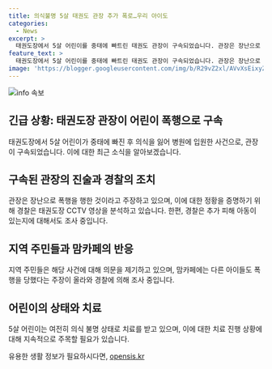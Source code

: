 ```yaml
---
title: 의식불명 5살 태권도 관장 추가 폭로…우리 아이도
categories:
  - News
excerpt: >
  태권도장에서 5살 어린이를 중태에 빠트린 태권도 관장이 구속되었습니다. 관장은 장난으로 그랬다는 주장을 하고 있지만, 다른 우리 아이도 폭행을 당했다는 주장이 나왔습니다. 법원은 관장의 증거 인멸과 도망 가능성을 이유로 구속 영장을 발부했고, 경찰은 CCTV 영상을 복구하는 등 추가 수사를 진행 중입니다. A군의 부모는 고소장과 증거 사진을 제출했으며, A군은 여전히 의식 불명 상태로 치료를 받고 있습니다.
feature_text: >
  태권도장에서 5살 어린이를 중태에 빠트린 태권도 관장이 구속되었습니다. 관장은 장난으로 그랬다는 주장을 하고 있지만, 다른 우리 아이도 폭행을 당했다는 주장이 나왔습니다. 법원은 관장의 증거 인멸과 도망 가능성을 이유로 구속 영장을 발부했고, 경찰은 CCTV 영상을 복구하는 등 추가 수사를 진행 중입니다. A군의 부모는 고소장과 증거 사진을 제출했으며, A군은 여전히 의식 불명 상태로 치료를 받고 있습니다.
image: 'https://blogger.googleusercontent.com/img/b/R29vZ2xl/AVvXsEixyZcFfHzMRdzZMjFBmAUKJYCLCGyLL1o632UiGVXcaFdKo_bkvkuCioo0uUKlGfBVcT3P84aROyZIXSBEx3Aw5nCQ3pTgDom1WDC4m8eifvWiAmWEEVb4x6G_l8C0QH225ldMjyaFvpxGEBGNO37VmDTDMHGhJPq73UglMfDca1-0aw/s1600/blogspot.png'
---
```


<p><img src="https://blogger.googleusercontent.com/img/b/R29vZ2xl/AVvXsEixyZcFfHzMRdzZMjFBmAUKJYCLCGyLL1o632UiGVXcaFdKo_bkvkuCioo0uUKlGfBVcT3P84aROyZIXSBEx3Aw5nCQ3pTgDom1WDC4m8eifvWiAmWEEVb4x6G_l8C0QH225ldMjyaFvpxGEBGNO37VmDTDMHGhJPq73UglMfDca1-0aw/s1600/blogspot.png" alt="info 속보" /></p>

<h2 data-ke-size="size26">긴급 상황: 태권도장 관장이 어린이 폭행으로 구속</h2>

<p data-ke-size="size16">태권도장에서 5살 어린이가 중태에 빠진 후 의식을 잃어 병원에 입원한 사건으로, 관장이 구속되었습니다. 이에 대한 최근 소식을 알아보겠습니다.</p>

<h2>구속된 관장의 진술과 경찰의 조치</h2>

<p data-ke-size="size16">관장은 장난으로 폭행을 행한 것이라고 주장하고 있으며, 이에 대한 정황을 증명하기 위해 경찰은 태권도장 CCTV 영상을 분석하고 있습니다. 한편, 경찰은 추가 피해 아동이 있는지에 대해서도 조사 중입니다.</p>

<h2>지역 주민들과 맘카페의 반응</h2>

<p data-ke-size="size16">지역 주민들은 해당 사건에 대해 의문을 제기하고 있으며, 맘카페에는 다른 아이들도 폭행을 당했다는 주장이 올라와 경찰에 의해 조사 중입니다.</p>

<h2>어린이의 상태와 치료</h2>

<p data-ke-size="size16">5살 어린이는 여전히 의식 불명 상태로 치료를 받고 있으며, 이에 대한 치료 진행 상황에 대해 지속적으로 주목할 필요가 있습니다.</p>
유용한 생활 정보가 필요하시다면, <a href="https://opensis.kr" rel="dofollow">opensis.kr</a>


